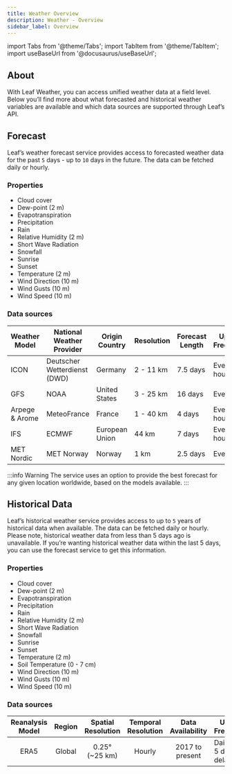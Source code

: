 ```yaml
---
title: Weather Overview
description: Weather - Overview
sidebar_label: Overview
---
```


import Tabs from '@theme/Tabs';
import TabItem from '@theme/TabItem';
import useBaseUrl from '@docusaurus/useBaseUrl';

## About

With Leaf Weather, you can access unified weather data at a field level. Below you’ll find more about what forecasted 
and historical weather variables are available and which data sources are supported through Leaf’s API.

## Forecast

Leaf’s weather forecast service provides access to forecasted weather data for the past `5` days -  up to `10` days in the future. The data can be fetched 
daily or hourly.

### Properties

- Cloud cover
- Dew-point (2 m)
- Evapotranspiration
- Precipitation
- Rain
- Relative Humidity (2 m)
- Short Wave Radiation
- Snowfall
- Sunrise
- Sunset
- Temperature (2 m)
- Wind Direction (10 m)
- Wind Gusts (10 m)
- Wind Speed (10 m)


### Data sources
| Weather Model  | National Weather Provider    | Origin Country | Resolution | Forecast Length | Update Frequency |
|----------------|------------------------------|----------------|------------|-----------------|------------------|
| ICON           | Deutscher Wetterdienst (DWD) | Germany        | 2 - 11 km  | 7.5 days        | Every 3 hours    |
| GFS            | NOAA                         | United States  | 3 - 25 km  | 16 days         | Every hour       |
| Arpege & Arome | MeteoFrance                  | France         | 1 - 40 km  | 4 days          | Every 6 hours    |
| IFS            | ECMWF                        | European Union | 44 km      | 7 days          | Every 6 hours    |
| MET Nordic     | MET Norway                   | Norway         | 1 km       | 2.5 days        | Every hour       |

:::info Warning
The service uses an option to provide the best forecast for any given location worldwide, based on the models available.
:::

## Historical Data

Leaf’s historical weather service provides access to up to `5` years of historical data when available. The data can 
be fetched daily or hourly. Please note, historical weather data from less than 5 days ago is unavailable. If you’re wanting historical weather data within the last 5 days, you can use the forecast service to get this information. 

### Properties

- Cloud cover
- Dew-point (2 m)
- Evapotranspiration
- Precipitation
- Rain
- Relative Humidity (2 m)
- Short Wave Radiation
- Snowfall
- Sunrise
- Sunset
- Temperature (2 m)
- Soil Temperature (0 - 7 cm)
- Wind Direction (10 m)
- Wind Gusts (10 m)
- Wind Speed (10 m)

### Data sources
| Reanalysis Model |    Region     | Spatial Resolution | Temporal Resolution | Data Availability | Update Frequency        |
|:----------------:|:-------------:|:------------------:|:-------------------:|:-----------------:|-------------------------|
|       ERA5       |    Global     |   0.25° (~25 km)   |       Hourly        |  2017 to present  | Daily with 5 days delay |
